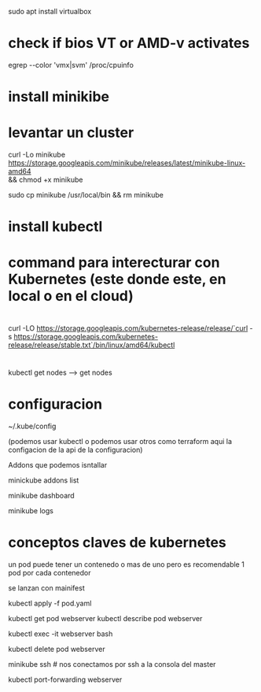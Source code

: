 sudo apt install virtualbox

# check if bios VT or AMD-v activates

egrep --color 'vmx|svm' /proc/cpuinfo


# install minikibe
# levantar un cluster

curl -Lo minikube https://storage.googleapis.com/minikube/releases/latest/minikube-linux-amd64 \
  && chmod +x minikube

sudo cp minikube /usr/local/bin && rm minikube

# install kubectl
# command  para interecturar con Kubernetes (este donde este, en local o en el cloud)
# 

curl -LO https://storage.googleapis.com/kubernetes-release/release/`curl -s https://storage.googleapis.com/kubernetes-release/release/stable.txt`/bin/linux/amd64/kubectl

# 

kubectl get nodes --> get nodes

# configuracion
~/.kube/config

(podemos usar kubectl o podemos usar otros como terraform aqui la configacion de la api de la configuracion)

Addons que podemos isntallar

minickube addons list 

minikube dashboard

minikube logs


# conceptos claves de kubernetes

un pod puede tener un contenedo o mas de uno pero es recomendable 1 pod por cada contenedor

se lanzan con mainifest



kubectl apply -f pod.yaml 


kubectl get pod webserver
kubectl describe pod webserver


kubectl exec -it webserver bash


kubectl delete pod webserver

minikube ssh # nos conectamos por ssh a la consola del master

kubectl port-forwarding webserver

